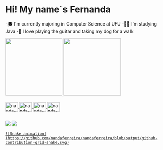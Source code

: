 # Hi! My name´s Fernanda
-🎓 I'm currently majoring in Computer Science at UFU
-👩‍💻 I'm studying Java
-💟 I love playing the guitar and taking my dog for a walk
<div>
  <a href="https://github.com/nandaferreira">
  <img height="180em" src="https://github-readme-stats.vercel.app/api?username=nandaferreira&show_icons=true&theme=buefy&include_all_commits=true&count_private=true" />
  <img height="180em"  src="https://github-readme-stats.vercel.app/api/top-langs?username=nandaferreira&layout=compact&langs_count=16&card_width=320&theme=buefy" />
  </div>
<div style="display: inline_block"><br>
  <img align="center" alt="nanda-C" height="30" width="40" src="https://cdn.jsdelivr.net/gh/devicons/devicon@latest/icons/c/c-original.svg">
  <img align="center" alt="nanda-Java" height="30" width="40" src="https://cdn.jsdelivr.net/gh/devicons/devicon@latest/icons/java/java-original.svg">
  <img align="center" alt="nanda-R" height="30" width="40" src="https://cdn.jsdelivr.net/gh/devicons/devicon@latest/icons/r/r-original.svg">
  <img align="center" alt="nanda-SQL" height="30" width="40" src="https://cdn.jsdelivr.net/gh/devicons/devicon@latest/icons/azuresqldatabase/azuresqldatabase-original.svg">
</div> 

##

<div>
  <a href="https://www.instagram.com/nandaamf_/" target="_blank"><img src="https://img.shields.io/badge/Instagram-E4405F?style=for-the-badge&logo=instagram&logoColor=white" target="_blank"></a>
  <a href= "mailto:fernandaffm8@gmail.com"><img src="https://img.shields.io/badge/Gmail-D14836?style=for-the-badge&logo=gmail&logoColor=white" target="_blank">

    ![Snake animation](https://github.com/nandaferreira/nandaferreira/blob/output/github-contribution-grid-snake.svg)
    
</div>
